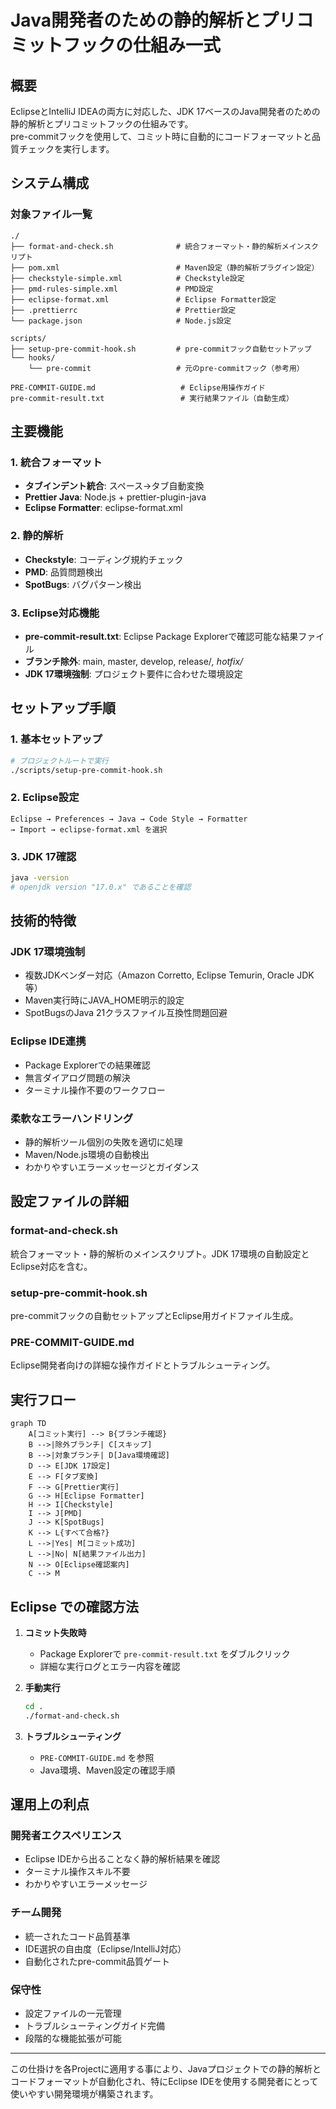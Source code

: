 # Java開発者のための静的解析とプリコミットフックの仕組み一式

## 概要

EclipseとIntelliJ IDEAの両方に対応した、JDK 17ベースのJava開発者のための静的解析とプリコミットフックの仕組みです。  
pre-commitフックを使用して、コミット時に自動的にコードフォーマットと品質チェックを実行します。  

## システム構成

### 対象ファイル一覧

```
./
├── format-and-check.sh              # 統合フォーマット・静的解析メインスクリプト
├── pom.xml                          # Maven設定（静的解析プラグイン設定）
├── checkstyle-simple.xml            # Checkstyle設定
├── pmd-rules-simple.xml             # PMD設定
├── eclipse-format.xml               # Eclipse Formatter設定
├── .prettierrc                      # Prettier設定
└── package.json                     # Node.js設定

scripts/
├── setup-pre-commit-hook.sh         # pre-commitフック自動セットアップ
└── hooks/
    └── pre-commit                   # 元のpre-commitフック（参考用）

PRE-COMMIT-GUIDE.md                   # Eclipse用操作ガイド
pre-commit-result.txt                 # 実行結果ファイル（自動生成）
```

## 主要機能

### 1. 統合フォーマット
- **タブインデント統合**: スペース→タブ自動変換
- **Prettier Java**: Node.js + prettier-plugin-java
- **Eclipse Formatter**: eclipse-format.xml

### 2. 静的解析
- **Checkstyle**: コーディング規約チェック
- **PMD**: 品質問題検出
- **SpotBugs**: バグパターン検出

### 3. Eclipse対応機能
- **pre-commit-result.txt**: Eclipse Package Explorerで確認可能な結果ファイル
- **ブランチ除外**: main, master, develop, release/*, hotfix/*
- **JDK 17環境強制**: プロジェクト要件に合わせた環境設定

## セットアップ手順

### 1. 基本セットアップ
```bash
# プロジェクトルートで実行
./scripts/setup-pre-commit-hook.sh
```

### 2. Eclipse設定
```
Eclipse → Preferences → Java → Code Style → Formatter
→ Import → eclipse-format.xml を選択
```

### 3. JDK 17確認
```bash
java -version
# openjdk version "17.0.x" であることを確認
```

## 技術的特徴

### JDK 17環境強制
- 複数JDKベンダー対応（Amazon Corretto, Eclipse Temurin, Oracle JDK等）
- Maven実行時にJAVA_HOME明示的設定
- SpotBugsのJava 21クラスファイル互換性問題回避

### Eclipse IDE連携
- Package Explorerでの結果確認
- 無言ダイアログ問題の解決
- ターミナル操作不要のワークフロー

### 柔軟なエラーハンドリング
- 静的解析ツール個別の失敗を適切に処理
- Maven/Node.js環境の自動検出
- わかりやすいエラーメッセージとガイダンス

## 設定ファイルの詳細

### format-and-check.sh
統合フォーマット・静的解析のメインスクリプト。JDK 17環境の自動設定とEclipse対応を含む。

### setup-pre-commit-hook.sh
pre-commitフックの自動セットアップとEclipse用ガイドファイル生成。

### PRE-COMMIT-GUIDE.md
Eclipse開発者向けの詳細な操作ガイドとトラブルシューティング。

## 実行フロー

```mermaid
graph TD
    A[コミット実行] --> B{ブランチ確認}
    B -->|除外ブランチ| C[スキップ]
    B -->|対象ブランチ| D[Java環境確認]
    D --> E[JDK 17設定]
    E --> F[タブ変換]
    F --> G[Prettier実行]
    G --> H[Eclipse Formatter]
    H --> I[Checkstyle]
    I --> J[PMD]
    J --> K[SpotBugs]
    K --> L{すべて合格?}
    L -->|Yes| M[コミット成功]
    L -->|No| N[結果ファイル出力]
    N --> O[Eclipse確認案内]
    C --> M
```

## Eclipse での確認方法

1. **コミット失敗時**
   - Package Explorerで `pre-commit-result.txt` をダブルクリック
   - 詳細な実行ログとエラー内容を確認

2. **手動実行**
   ```bash
   cd .
   ./format-and-check.sh
   ```

3. **トラブルシューティング**
   - `PRE-COMMIT-GUIDE.md` を参照
   - Java環境、Maven設定の確認手順

## 運用上の利点

### 開発者エクスペリエンス
- Eclipse IDEから出ることなく静的解析結果を確認
- ターミナル操作スキル不要
- わかりやすいエラーメッセージ

### チーム開発
- 統一されたコード品質基準
- IDE選択の自由度（Eclipse/IntelliJ対応）
- 自動化されたpre-commit品質ゲート

### 保守性
- 設定ファイルの一元管理
- トラブルシューティングガイド完備
- 段階的な機能拡張が可能

---

この仕掛けを各Projectに適用する事により、Javaプロジェクトでの静的解析とコードフォーマットが自動化され、特にEclipse IDEを使用する開発者にとって使いやすい開発環境が構築されます。
